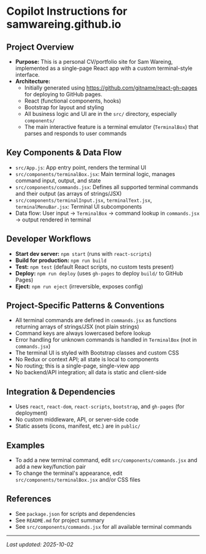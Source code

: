 # Copilot Instructions for samwareing.github.io

## Project Overview

- **Purpose:** This is a personal CV/portfolio site for Sam Wareing, implemented as a single-page React app with a custom terminal-style interface.
- **Architecture:**
  - Initially generated using https://github.com/gitname/react-gh-pages for deploying to GitHub pages.
  - React (functional components, hooks)
  - Bootstrap for layout and styling
  - All business logic and UI are in the `src/` directory, especially `components/`
  - The main interactive feature is a terminal emulator (`TerminalBox`) that parses and responds to user commands

## Key Components & Data Flow

- `src/App.js`: App entry point, renders the terminal UI
- `src/components/terminalBox.jsx`: Main terminal logic, manages command input, output, and state
- `src/components/commands.jsx`: Defines all supported terminal commands and their output (as arrays of strings/JSX)
- `src/components/terminalInput.jsx`, `terminalText.jsx`, `terminalMenuBar.jsx`: Terminal UI subcomponents
- Data flow: User input → `TerminalBox` → command lookup in `commands.jsx` → output rendered in terminal

## Developer Workflows

- **Start dev server:** `npm start` (runs with `react-scripts`)
- **Build for production:** `npm run build`
- **Test:** `npm test` (default React scripts, no custom tests present)
- **Deploy:** `npm run deploy` (uses `gh-pages` to deploy `build/` to GitHub Pages)
- **Eject:** `npm run eject` (irreversible, exposes config)

## Project-Specific Patterns & Conventions

- All terminal commands are defined in `commands.jsx` as functions returning arrays of strings/JSX (not plain strings)
- Command keys are always lowercased before lookup
- Error handling for unknown commands is handled in `TerminalBox` (not in `commands.jsx`)
- The terminal UI is styled with Bootstrap classes and custom CSS
- No Redux or context API; all state is local to components
- No routing; this is a single-page, single-view app
- No backend/API integration; all data is static and client-side

## Integration & Dependencies

- Uses `react`, `react-dom`, `react-scripts`, `bootstrap`, and `gh-pages` (for deployment)
- No custom middleware, API, or server-side code
- Static assets (icons, manifest, etc.) are in `public/`

## Examples

- To add a new terminal command, edit `src/components/commands.jsx` and add a new key/function pair
- To change the terminal's appearance, edit `src/components/terminalBox.jsx` and/or CSS files

## References

- See `package.json` for scripts and dependencies
- See `README.md` for project summary
- See `src/components/commands.jsx` for all available terminal commands

---

_Last updated: 2025-10-02_
